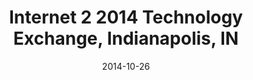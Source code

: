 ---
title: Internet 2 2014 Technology Exchange, Indianapolis, IN
date: "2014-10-26"
end: "2014-10-30"
location: Indianapolis, IN
credit: Places & Spaces
images: [image01-lg.jpg, image02-lg.jpg, image03-lg.jpg, image04-lg.jpg]
thumbs: [image01-thb.jpg, image02-thb.jpg, image03-thb.jpg, image04-thb.jpg]
---